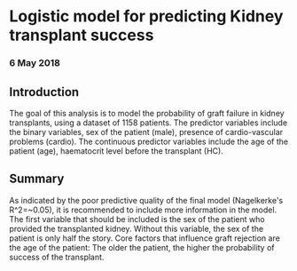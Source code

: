 # Logistic model for predicting Kidney transplant success
### 6 May 2018
## Introduction

The goal of this analysis is to model the probability of graft failure in kidney transplants, using a dataset of 1158 patients. The predictor variables include the binary variables, sex of the patient (male), presence of cardio-vascular problems (cardio). The continuous predictor variables include the age of the patient (age), haematocrit level before the transplant (HC).

## Summary

As indicated by the poor predictive quality of the final model (Nagelkerke's R^2=~0.05), it is recommended to include more information in the model. The first variable that should be included is the sex of the patient who provided the transplanted kidney. Without this variable, the sex of the patient is only half the story.
Core factors that influence graft rejection are the age of the patient: The older the patient, the higher the probability of success of the transplant. 
